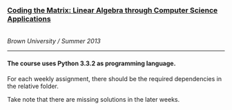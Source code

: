 <a href="https://www.coursera.org/course/matrix"><h3>Coding the Matrix: Linear Algebra through Computer Science Applications</h3></a><br><i> Brown University / Summer 2013 </i>
<br />
<hr>

<p><h4>The course uses Python 3.3.2 as programming language.</h4></p>

<p>For each weekly assignment, there should be the required dependencies in the relative folder.</p>

<p>Take note that there are missing solutions in the later weeks.</p>

